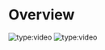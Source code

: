 # Overview

![type:video](https://www.youtube.com/embed/qPPuW013F-A?si=o3xmv0DtgzxuqCFs)
![type:video](https://www.youtube.com/embed/DNZt2Eilzd4?si=7PuUhnXzsoTttfKQ)
